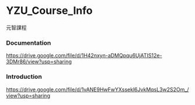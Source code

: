 # YZU_Course_Info
元智課程

### Documentation
https://drive.google.com/file/d/1H42nxyn-aDMQpqu6UjATIS12e-3DMr86/view?usp=sharing

### Introduction
https://drive.google.com/file/d/1vANE9HwFwYXssekl6JvkMqsL3w2S2Om_/view?usp=sharing
